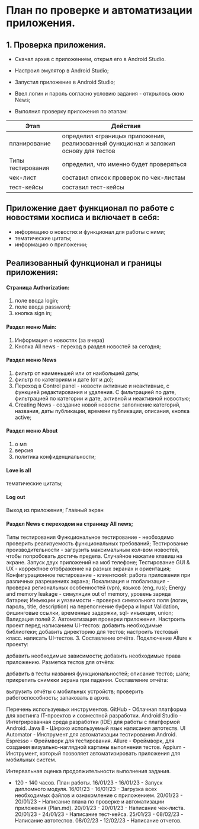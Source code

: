 # План по проверке и автоматизации приложения.
## 1. Проверка приложения.
 * Скачал архив с приложением, открыл его в Android Studio.

* Настроил эмулятор в Android Studio;
* Запустил приложение в Android Studio;
* Ввел логин и пароль согласно условию задания - открылось окно News;
* Выполнил проверку приложения по этапам:

| Этап | Действия |
| ------ | ------ |
| планирование | определил «границы» приложения, реализованный функционал и заложил основу для тестов |
| Типы тестирования | определил, что именно будет проверяться| 
| чек-лист | составил список проверок по чек-листам | 
| тест-кейсы | составил тест-кейсы | 

## Приложение дает функционал по работе с новостями хосписа и включает в себя:
- информацию о новостях и функционал для работы с ними;
- тематические цитаты;
- информацию о приложении;

## Реализованный функционал и границы приложения:
#### Страница Authorization: 
1. поле ввода login;  
2. поле ввода password; 
3. кнопка sign in; 

 #### Раздел меню Main:
 1. Информация о новостях (за вчера) 
 2. Кнопка All news - переход в раздел новостей за сегодня; 

#### Раздел меню News

1. фильтр от наименьшей или от наибольшей даты;
2. фильтр по категориям и дате (от и до);
3. Переход в Control panel - новости активные и неактивные, с функцией редактирования и удаления. С фильтрацией по дате, фильтрацией по категории и дате, активной и неактивной новостью;
4. Creating News - создание новой новости: заполнение категорий, названия, даты публикации, времени публикации, описания, кнопка active;

#### Раздел меню About

1. о мп
2. версия 
3. политика конфиденциальности;

#### Love is all

тематические цитаты;

#### Log out

Выход из приложения;
Главный экран

#### Раздел News с переходом на страницу All news;

Типы тестирования
Функциональное тестирование - необходимо проверить реализуемость функциональных требований;
Тестирование производительности - загрузить максимальным кол-вом новостей, чтобы попробовать достичь предела. Случайное нажатие клавиш на экране. Запуск двух приложений на моб телефоне;
Тестирование GUI & UX - корректное отображение на разных экранах и ориентация;
Конфигурационное тестирование - клиентский: работа приложения при различных разрешениях экрана;
Локализация и глобализация - проверка региональных особенностей (vpn), языков (eng, rus);
Energy and memory leakage - симуляция out of memory, уровень заряда батареи;
Инъекции и уязвимости - проверка символьного поля (логин, пароль, title, description) на переполнение буфера и Input Validation, фишинговые ссылки, временные задержки, sql- инъекции, union;
Валидация полей
2. Автоматизация проверки приложения.
 Настроить проект перед написанием UI-тестов:
добавить необходимые библиотеки;
добавить директорию для тестов;
настроить тестовый класс.
 написать UI-тестов.
3. Составление отчёта.
 Подключение Allure к проекту:

добавить необходимые зависимости;
добавить необходимые права приложению.
 Разметка тестов для отчёта:

добавить в тесты названия функциональностей;
описание тестов;
шаги;
прикрепить снимкки экрана при падении.
 Составление отчёта:

выгрузить отчёты с мобильных устройств;
проверить работоспособность;
запаковать в архив.

Перечень используемых инструментов.
GitHub - Облачная платформа для хостинга IT-проектов и совместной разработки.
Android Studio - Интегрированная среда разработки (IDE) для работы с платформой Android.
Java 8 - Широко используемый язык написания автотеств.
UI Automator - Инструмент для автоматизации тестирования Android.
Espresso - Фреймворк для тестирования.
Allure - Фреймворк, для создания визуально-наглядной картины выполнения тестов.
Appium - Инструмент, который позволяет автоматизировать приложения для мобильных систем.

Интервальная оценка продолжительности выполнения задания.
* 120 - 140 часов.
План работы.
16/01/23 - 16/01/23 - Запуск дипломного модуля.
16/01/23 - 16/01/23 - Загрузка всех необходимых файлов и ознакомление с приложением.
20/01/23 - 20/01/23 - Написание плана по проверке и автоматизации приложения (Plan.md).
20/01/23 - 20/01/23 - Написание чек-листа.
20/01/23 - 24/01/23 - Написание тест-кейсa.
25/01/23 - 08/02/23 - Написание автотестов.
08/02/23 - 12/02/23 - Написание отчетов.
